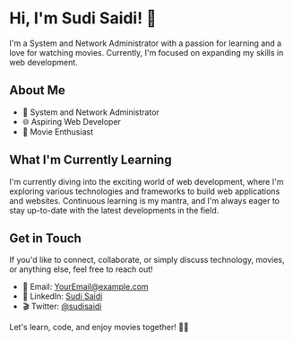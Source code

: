 # Hi, I'm Sudi Saidi! 👋

I'm a System and Network Administrator with a passion for learning and a love for watching movies. Currently, I'm focused on expanding my skills in web development.

## About Me

- 💼 System and Network Administrator
- 🌐 Aspiring Web Developer
- 🎥 Movie Enthusiast

## What I'm Currently Learning

I'm currently diving into the exciting world of web development, where I'm exploring various technologies and frameworks to build web applications and websites. Continuous learning is my mantra, and I'm always eager to stay up-to-date with the latest developments in the field.

## Get in Touch

If you'd like to connect, collaborate, or simply discuss technology, movies, or anything else, feel free to reach out!

- 📧 Email: [YourEmail@example.com](mailto:youremail@example.com)
- 💬 LinkedIn: [Sudi Saidi](https://www.linkedin.com/in/sudisaidi)
- 🎬 Twitter: [@sudisaidi](https://twitter.com/YourTwitterHandle)

Let's learn, code, and enjoy movies together! 🚀🎉



